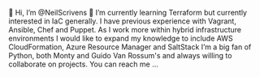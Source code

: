 👋 Hi, I’m @NeilScrivens
🌱 I’m currently learning Terraform but currently interested in IaC generally. 
I have previous experience with Vagrant, Ansible, Chef and Puppet.
As I work more within hybrid infrastructure environments I would like to expand my knowledge to include AWS CloudFormation, Azure Resource Manager and SaltStack
I’m a big fan of Python, both Monty and Guido Van Rossum's and always willing to collaborate on projects. 
You can reach me ...

<!---
NeilScrivens/NeilScrivens is a ✨ special ✨ repository because its `README.md` (this file) appears on your GitHub profile.
You can click the Preview link to take a look at your changes.
--->
